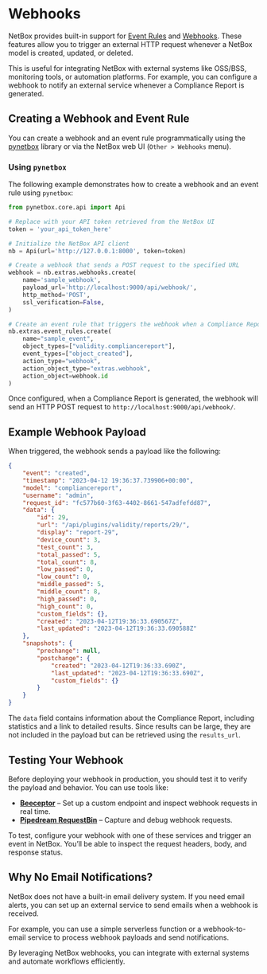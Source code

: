 # Webhooks

NetBox provides built-in support for [Event Rules](https://netboxlabs.com/docs/netbox/en/stable/models/extras/eventrule/) and [Webhooks](https://netboxlabs.com/docs/netbox/en/stable/models/extras/webhook/). These features allow you to trigger an external HTTP request whenever a NetBox model is created, updated, or deleted.

This is useful for integrating NetBox with external systems like OSS/BSS, monitoring tools, or automation platforms. For example, you can configure a webhook to notify an external service whenever a Compliance Report is generated.

## Creating a Webhook and Event Rule

You can create a webhook and an event rule programmatically using the [pynetbox](https://github.com/netbox-community/pynetbox) library or via the NetBox web UI (`Other > Webhooks` menu).

### Using `pynetbox`

The following example demonstrates how to create a webhook and an event rule using `pynetbox`:

```python
from pynetbox.core.api import Api

# Replace with your API token retrieved from the NetBox UI
token = 'your_api_token_here'

# Initialize the NetBox API client
nb = Api(url='http://127.0.0.1:8000', token=token)

# Create a webhook that sends a POST request to the specified URL
webhook = nb.extras.webhooks.create(
    name='sample_webhook',
    payload_url='http://localhost:9000/api/webhook/',
    http_method='POST',
    ssl_verification=False,
)

# Create an event rule that triggers the webhook when a Compliance Report is created
nb.extras.event_rules.create(
    name="sample_event",
    object_types=["validity.compliancereport"],
    event_types=["object_created"],
    action_type="webhook",
    action_object_type="extras.webhook",
    action_object=webhook.id
)
```

Once configured, when a Compliance Report is generated, the webhook will send an HTTP POST request to `http://localhost:9000/api/webhook/`.

## Example Webhook Payload

When triggered, the webhook sends a payload like the following:

```json
{
    "event": "created",
    "timestamp": "2023-04-12 19:36:37.739906+00:00",
    "model": "compliancereport",
    "username": "admin",
    "request_id": "fc577b60-3f63-4402-8661-547adfefdd87",
    "data": {
        "id": 29,
        "url": "/api/plugins/validity/reports/29/",
        "display": "report-29",
        "device_count": 3,
        "test_count": 3,
        "total_passed": 5,
        "total_count": 8,
        "low_passed": 0,
        "low_count": 0,
        "middle_passed": 5,
        "middle_count": 8,
        "high_passed": 0,
        "high_count": 0,
        "custom_fields": {},
        "created": "2023-04-12T19:36:33.690567Z",
        "last_updated": "2023-04-12T19:36:33.690588Z"
    },
    "snapshots": {
        "prechange": null,
        "postchange": {
            "created": "2023-04-12T19:36:33.690Z",
            "last_updated": "2023-04-12T19:36:33.690Z",
            "custom_fields": {}
        }
    }
}
```

The `data` field contains information about the Compliance Report, including statistics and a link to detailed results. Since results can be large, they are not included in the payload but can be retrieved using the `results_url`.

## Testing Your Webhook

Before deploying your webhook in production, you should test it to verify the payload and behavior. You can use tools like:

- **[Beeceptor](https://beeceptor.com/)** – Set up a custom endpoint and inspect webhook requests in real time.
- **[Pipedream RequestBin](https://pipedream.com/requestbin)** – Capture and debug webhook requests.

To test, configure your webhook with one of these services and trigger an event in NetBox. You’ll be able to inspect the request headers, body, and response status.

## Why No Email Notifications?

NetBox does not have a built-in email delivery system. If you need email alerts, you can set up an external service to send emails when a webhook is received.

For example, you can use a simple serverless function or a webhook-to-email service to process webhook payloads and send notifications.

By leveraging NetBox webhooks, you can integrate with external systems and automate workflows efficiently.
